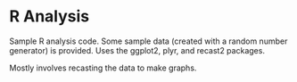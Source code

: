# R Analysis
Sample R analysis code. Some sample data (created with a random number generator) is provided. Uses the ggplot2, plyr, and recast2 packages.

Mostly involves recasting the data to make graphs.
